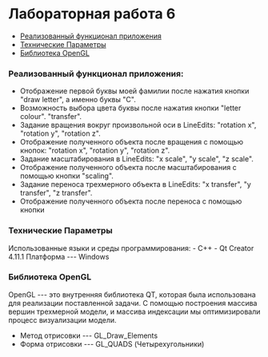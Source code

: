 # Лабораторная работа 6

- [Реализованный функционал приложения](#реализованный-функционал-приложения)
- [Технические Параметры](#технические-параметры) 
- [Библиотека OpenGL](#библиотека-opengl) 

### Реализованный функционал приложения:
- Отображение первой буквы моей фамилии после нажатия кнопки "draw letter", а именно буквы "С".
- Возможность выбора цвета буквы после нажатия кнопки "letter colour".
"transfer".
- Задание вращения вокруг произвольной оси в LineEdits: "rotation x", "rotation y", "rotation z".
- Отображение полученного объекта после вращения с помощью кнопок: "rotation x", "rotation y", "rotation z".
- Задание масштабирования в LineEdits: "x scale", "y scale", "z scale".
- Отображение полученного объекта после масштабирования с помощью кнопки "scaling".
- Задание переноса трехмерного объекта в LineEdits: "x transfer", "y transfer", "z transfer".
- Отображение полученного объекта после переноса с помощью кнопки
### Технические Параметры
Использованные языки и среды программирования: - C++ - Qt Creator 4.11.1
Платформа --- Windows
### Библиотека OpenGL
OpenGL --- это внутренняя библиотека QT, которая была использована для реализации поставленной задачи. С помощью построения массива вершин трехмерной модели, и массива индексации мы оптимизировали процесс визуализации модели.
- Метод отрисовки --- GL_Draw_Elements
- Форма отрисовки --- GL_QUADS (Четырехугольники)

